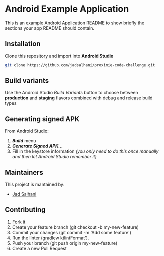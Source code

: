 # Android Example Application

This is an example Android Application README to show briefly the sections your app README should contain.

## Installation
Clone this repository and import into **Android Studio**
```bash
git clone https://github.com/jadsalhani/proximie-code-challenge.git
```

## Build variants
Use the Android Studio *Build Variants* button to choose between **production** and **staging** flavors combined with debug and release build types


## Generating signed APK
From Android Studio:
1. ***Build*** menu
2. ***Generate Signed APK...***
3. Fill in the keystore information *(you only need to do this once manually and then let Android Studio remember it)*

## Maintainers
This project is mantained by:
* [Jad Salhani](http://github.com/jadsalhani)


## Contributing

1. Fork it
2. Create your feature branch (git checkout -b my-new-feature)
3. Commit your changes (git commit -m 'Add some feature')
4. Run the linter (gradlew ktlintFormat').
5. Push your branch (git push origin my-new-feature)    
6. Create a new Pull Request